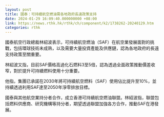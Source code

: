 ```yaml
---
layout: post
title: 國泰：可持續航空燃油需各地政府長遠政策支持
date: 2024-01-29 16:09:40.000000000 +08:00
link: https://news.rthk.hk/rthk/ch/component/k2/1738262-20240129.htm
categories: rthk
---
```


國泰航空行政總裁林紹波表示，可持續航空燃油（SAF）在航空業發展面對的挑戰，包括環球技術未成熟，以及需要大量投資產能及供應鏈，認為各地政府的長遠支持政策至關重要。

林紹波又指，目前SAF價格高過化石燃料3至5倍，認為透過全面政策推動價差收窄，對於提升可持續燃料使用十分重要。

他指，集團已承諾在2030年將可持續航空燃料（SAF）使用佔比提升至10%，並持續透過利用SAF達至2050年淨零排放目標。

國泰與其他航空業持分者合作，成立香港可持續航空燃油聯盟。林紹波指，聯盟包括燃料供應商、研究機構等持分者，期望透過聯盟加強各方合作，推動SAF在港發展。
